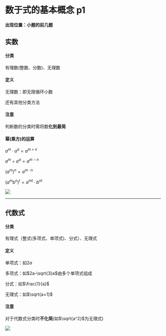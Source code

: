 # 数于式的基本概念 p1

**出现位置：小题的前几题**

## 实数

#### 分类

有理数(整数、分数)、无理数

#### 定义

无理数：即无限循环小数

还有其他分类方法

#### 注意

判断数的分类时需将数**化到最简**

#### 幂(乘方)的运算

$a^m·a^a=a^{m+n}$

$a^m÷a^a=a^{m-n}$

$(a^m)^n=a^{m·n}$

$(a^mb^n)^t=a^{mt}·b^{nt}$

![](https://p2.myzwq.com//i/PicGo/202301291727413.png)

---

## 代数式

#### 分类

 有理式（整式(多项式、单项式)、分式）、无理式

#### 定义

单项式：如$2a$

多项式：如$2a-\sqrt{3}a$由多个单项式组成

分式：如$\frac{1}{a}$

无理式：如$\sqrt{a+1}$

#### 注意

对于代数式分类时**不化简**(如$\sqrt{a^2}$为无理式)

![](https://p2.myzwq.com/i/PicGo/202301291729502.png)
